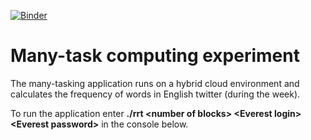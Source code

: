 [![Binder](https://mybinder.org/badge_logo.svg)](https://mybinder.org/v2/gh/Templet-language/manytaskexpriment/master?urlpath=lab)
# Many-task computing experiment
The many-tasking application runs on a hybrid cloud environment and calculates the frequency of words in English twitter (during the week).

To run the application enter **./rrt \<number of blocks> \<Everest login> \<Everest password>** in the console below.
